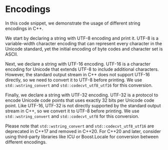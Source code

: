 # Encodings
In this code snippet, we demonstrate the usage of different string encodings in C++. 

We start by declaring a string with UTF-8 encoding and print it. UTF-8 is a variable-width character encoding that can represent every character in the Unicode standard, yet the initial encoding of byte codes and character set is ASCII. 

Next, we declare a string with UTF-16 encoding. UTF-16 is a character encoding for Unicode that extends UTF-8 to include additional characters. However, the standard output stream in C++ does not support UTF-16 directly, so we need to convert it to UTF-8 before printing. We use `std::wstring_convert` and `std::codecvt_utf8_utf16` for this conversion.

Finally, we declare a string with UTF-32 encoding. UTF-32 is a protocol to encode Unicode code points that uses exactly 32 bits per Unicode code point. Like UTF-16, UTF-32 is not directly supported by the standard output stream in C++, so we convert it to UTF-8 before printing. We use `std::wstring_convert` and `std::codecvt_utf8` for this conversion.

Please note that `std::wstring_convert` and `std::codecvt_utf8_utf16` are deprecated in C++17 and removed in C++20. For C++20 and later, consider using third-party libraries like ICU or Boost.Locale for conversion between different encodings.